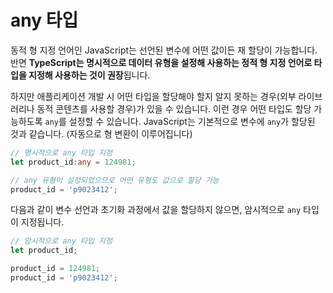 # any 타입

동적 형 지정 언어인 JavaScript는 선언된 변수에 어떤 값이든 재 할당이 가능합니다. 반면 **TypeScript는 명시적으로 데이터 유형을 설정해 사용하는 정적 형 지정 언어로 타입을 지정해 사용하는 것이 권장**됩니다.

하지만 애플리케이션 개발 시 어떤 타입을 할당해야 할지 알지 못하는 경우\(외부 라이브러리나 동적 콘텐츠를 사용할 경우\)가 있을 수 있습니다. 이런 경우 어떤 타입도 할당 가능하도록 `any`를 설정할 수 있습니다. JavaScript는 기본적으로 변수에 `any`가 할당된 것과 같습니다. \(자동으로 형 변환이 이루어집니다\)

```typescript
// 명시적으로 any 타입 지정
let product_id:any = 124981;

// any 유형이 설정되었으므로 어떤 유형도 값으로 할당 가능
product_id = 'p9023412';
```

다음과 같이 변수 선언과 초기화 과정에서 값을 할당하지 않으면, 암시적으로 `any` 타입이 지정됩니다.

```typescript
// 암시적으로 any 타입 지정
let product_id;

product_id = 124981;
product_id = 'p9023412';
```

